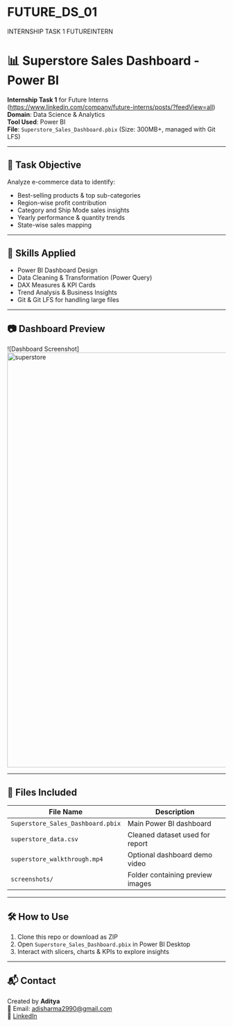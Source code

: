 # FUTURE_DS_01
INTERNSHIP TASK 1 FUTUREINTERN 

# 📊 Superstore Sales Dashboard - Power BI

**Internship Task 1** for Future Interns (https://www.linkedin.com/company/future-interns/posts/?feedView=all)  
**Domain**: Data Science & Analytics  
**Tool Used**: Power BI  
**File**: `Superstore_Sales_Dashboard.pbix` (Size: 300MB+, managed with Git LFS)

---

## 🎯 Task Objective

Analyze e-commerce data to identify:

- Best-selling products & top sub-categories  
- Region-wise profit contribution  
- Category and Ship Mode sales insights  
- Yearly performance & quantity trends  
- State-wise sales mapping

---

## 🧠 Skills Applied

- Power BI Dashboard Design  
- Data Cleaning & Transformation (Power Query)  
- DAX Measures & KPI Cards  
- Trend Analysis & Business Insights  
- Git & Git LFS for handling large files  

---

## 📷 Dashboard Preview

![Dashboard Screenshot]<img width="1820" height="954" alt="superstore" src="https://github.com/user-attachments/assets/51047405-7d78-4eb0-a275-8ed686e0eab7" />


---

## 📁 Files Included

| File Name | Description |
|-----------|-------------|
| `Superstore_Sales_Dashboard.pbix` | Main Power BI dashboard |
| `superstore_data.csv` | Cleaned dataset used for report |
| `superstore_walkthrough.mp4` | Optional dashboard demo video |
| `screenshots/` | Folder containing preview images |

---

## 🛠 How to Use

1. Clone this repo or download as ZIP  
2. Open `Superstore_Sales_Dashboard.pbix` in Power BI Desktop  
3. Interact with slicers, charts & KPIs to explore insights

---

## 📬 Contact

Created by **Aditya**  
📧 Email: adisharma2990@gmail.com  
🔗 [LinkedIn](https://www.linkedin.com/in/aditya-5bb172321?utm_source=share&utm_campaign=share_via&utm_content=profile&utm_medium=android_app)





